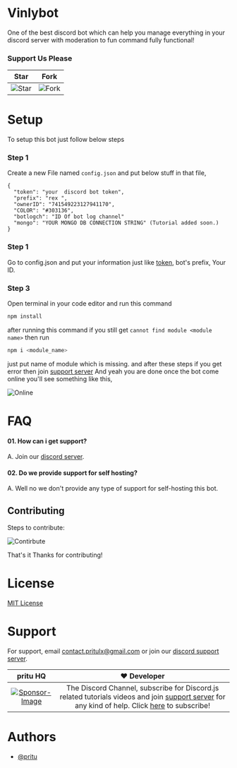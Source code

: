 # Vinlybot

One of the best discord bot which can help you manage everything in your discord server with moderation to fun command fully functional!

### Support Us Please

| Star                                     | Fork                                     |
| ---------------------------------------- | ---------------------------------------- |
| ![Star](https://i.imgur.com/41nhvJ1.png) | ![Fork](https://i.imgur.com/MOtHDPV.png) |

# Setup

To setup this bot just follow below steps

### Step 1

Create a new File named `config.json` and put below stuff in that file,

```config
{
  "token": "your  discord bot token",
  "prefix": "rex ",
  "ownerID": "741549223127941170",
  "COLOR": "#303136",
  "botlogch": "ID Of bot log channel"
  "mongo": "YOUR MONGO DB CONNECTION STRING" (Tutorial added soon.)
}
```

### Step 1

Go to config.json and put your information just like [token](https://discord.com/developers/applications), bot's prefix, Your ID.

### Step 3

Open terminal in your code editor and run this command

```bash
npm install
```

after running this command if you still get `cannot find module <module name>` then run

```bash
npm i <module_name>
```

just put name of module which is missing.
and after these steps if you get error then join [support server](#Support)
And yeah you are done once the bot come online you'll see something like this,

![Online](https://i.imgur.com/jZRS1p8.png)

# FAQ

#### 01. How can i get support?

A. Join our [discord server](https://discord.gg/DXyczwxQYf).

#### 02. Do we provide support for self hosting?

A. Well no we don't provide any type of support for self-hosting this bot.

## Contributing

Steps to contribute:

![Contirbute](https://i.imgur.com/qN2RoJF.png)

That's it Thanks for contributing!

# License

[MIT License](https://choosealicense.com/licenses/mit/)

# Support

For support, email contact.pritulx@gmail.com or join our [discord support server](https://discord.gg/DXyczwxQYf).

pritu HQ | ❤️ Developer |
:---: | :---:
[![Sponsor-Image](https://cdn.discordapp.com/icons/856501506093875220/a_74268581d5b67fe744052e0c4d5674e2.gif?size=1024)](https://www.youtube.com/pritu) | The Discord Channel, subscribe for Discord.js related tutorials videos and join [support server](https://discord.io/prituhhq) for any kind of help. Click [here](https://www.youtube.com/pritu) to subscribe!


# Authors

- [@pritu](https://www.github.com/pritu)

